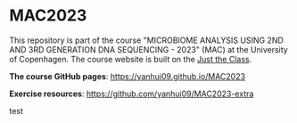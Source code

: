 # MAC2023

This repository is part of the course "MICROBIOME ANALYSIS USING 2ND AND 3RD GENERATION DNA SEQUENCING - 2023" (MAC) at the University of Copenhagen. The course website is built on the [Just the Class](https://github.com/kevinlin1/just-the-class).

**The course GitHub pages**: https://yanhui09.github.io/MAC2023

**Exercise resources**: https://github.com/yanhui09/MAC2023-extra

test
